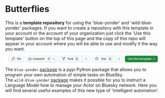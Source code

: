 # Butterflies
This is a **template repository** for using the 'blue-yonder' and 'wild-blue-yonder' packages. If you want to create a repository with this template in your account or the account of your organization just click the 'Use this template' button on the top of this page and the copy of this repo will appear in your account where you will be able to use and modify it the way you want.
![image description](./pictures/use_template.png)
<br>The `blue-yonder` [package](https://pypi.org/project/blue-yonder/) is a pypi Python package that allows you to program your own automation of simple tasks on BlueSky.
<br>The `wild-blue-yonder` [package](https://pypi.org/project/wild-blue-yonder/) makes it possible for you to instruct a Language Model how to manage your Actor on Bluesky network. Here you will find several useful examples of this new type of 'intelligent automation'.